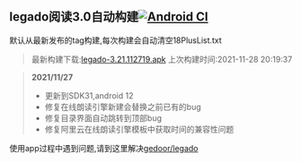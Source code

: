 ## legado阅读3.0自动构建[![Android CI](https://github.com/10bits/gedoor-Build/workflows/Android%20CI/badge.svg)](https://github.com/10bits/gedoor-Build/actions)

默认从最新发布的tag构建,每次构建会自动清空18PlusList.txt

> 最新构建下载:[legado-3.21.112719.apk](https://github.com/10bits/gedoor-Build/releases/download/legado-3.21.112719/legado-3.21.112719.apk) 上次构建时间:2021-11-28 20:19:37
<!--start-->
> **2021/11/27**
> 
> * 更新到SDK31,android 12
> * 修复在线朗读引擎新建会替换之前已有的bug
> * 修复目录界面自动跳转到顶部bug
> * 修复阿里云在线朗读引擎模板中获取时间的兼容性问题
<!--end-->
  
使用app过程中遇到问题,请到这里解决[gedoor/legado](https://github.com/gedoor/legado/issues)

